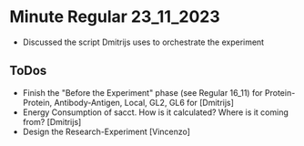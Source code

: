# Minute Regular 23_11_2023

* Discussed the script Dmitrijs uses to orchestrate the experiment

## ToDos

* Finish the "Before the Experiment" phase (see Regular 16_11) for Protein-Protein, Antibody-Antigen, Local, GL2, GL6 for  [Dmitrijs]
* Energy Consumption of sacct. How is it calculated? Where is it coming from? [Dmitrijs]
* Design the Research-Experiment [Vincenzo]
